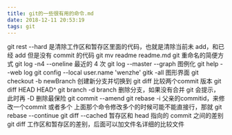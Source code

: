 ```yaml
---
title: git的一些很有用的命令.md
date: 2018-12-11 20:53:19
tags: git
---
```


git rest --hard 是清除工作区和暂存区里面的代码，也就是清除当前未 add，和已经 add 但是没有 commit 的代码
git mv readme readme.md git 重命名的简便方式
git log -n4 --oneline 最近的 4 次
git log --master --graph 图例化
git help --web log 
git config --local user.name 'wenzhe'
gitk -all 图形界面
git checkout -b newBranch 创建新分支并切换到
git diff 比较两个commit 版本
git diff HEAD HEAD^
git branch -d branch 删除分支，如果没有合并 git 会提示，此时再 -D 删除最保险
git commit --amend
git rebase -i 父亲的commitid，来修改一个commit 或者多个
上面那个命令修改多个的时候可能不能直接行，那就 git rebase --continue
git diff --cached 暂存区和 head 指向的 commit 之间的差别
git diff 工作区和暂存区的差别，后面可以加文件名详细的比较文件


